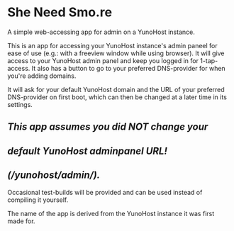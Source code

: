 She Need Smo.re
===============
A simple web-accessing app for admin on a YunoHost instance.

This is an app for accessing your YunoHost
instance's admin paneel for ease of use
(e.g.: with a freeview window while using browser).
It will give access to your YunoHost admin panel and
keep you logged in for 1-tap-access.
It also has a button to go to your preferred
DNS-provider for when you're adding domains.

It will ask for your default YunoHost domain and
the URL of your preferred DNS-provider on first boot,
which can then be changed at a later time in its settings.

## *This app assumes you did NOT change your*
## *default YunoHost adminpanel URL!*
## *(/yunohost/admin/).*

Occasional test-builds will be provided
and can be used instead of compiling it yourself.

The name of the app is derived from
the YunoHost instance it was first made for.
